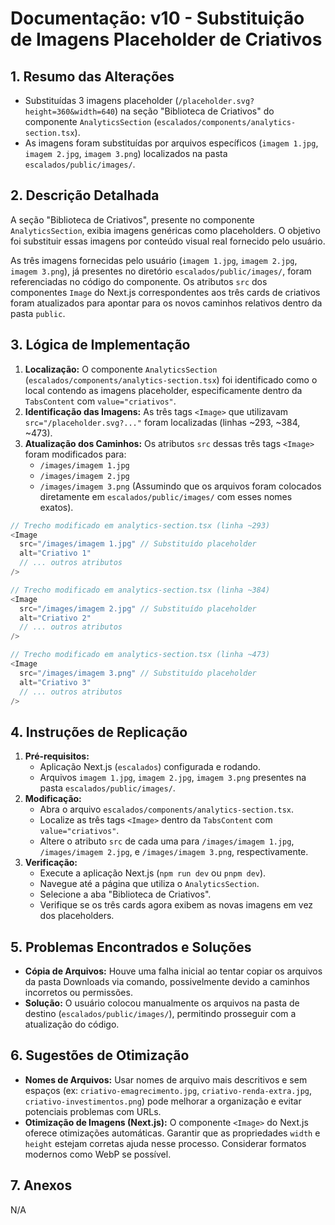 # Documentação: v10 - Substituição de Imagens Placeholder de Criativos

## 1. Resumo das Alterações
- Substituídas 3 imagens placeholder (`/placeholder.svg?height=360&width=640`) na seção "Biblioteca de Criativos" do componente `AnalyticsSection` (`escalados/components/analytics-section.tsx`).
- As imagens foram substituídas por arquivos específicos (`imagem 1.jpg`, `imagem 2.jpg`, `imagem 3.png`) localizados na pasta `escalados/public/images/`.

## 2. Descrição Detalhada
A seção "Biblioteca de Criativos", presente no componente `AnalyticsSection`, exibia imagens genéricas como placeholders. O objetivo foi substituir essas imagens por conteúdo visual real fornecido pelo usuário.

As três imagens fornecidas pelo usuário (`imagem 1.jpg`, `imagem 2.jpg`, `imagem 3.png`), já presentes no diretório `escalados/public/images/`, foram referenciadas no código do componente. Os atributos `src` dos componentes `Image` do Next.js correspondentes aos três cards de criativos foram atualizados para apontar para os novos caminhos relativos dentro da pasta `public`.

## 3. Lógica de Implementação
1.  **Localização:** O componente `AnalyticsSection` (`escalados/components/analytics-section.tsx`) foi identificado como o local contendo as imagens placeholder, especificamente dentro da `TabsContent` com `value="criativos"`.
2.  **Identificação das Imagens:** As três tags `<Image>` que utilizavam `src="/placeholder.svg?..."` foram localizadas (linhas ~293, ~384, ~473).
3.  **Atualização dos Caminhos:** Os atributos `src` dessas três tags `<Image>` foram modificados para:
    - `/images/imagem 1.jpg`
    - `/images/imagem 2.jpg`
    - `/images/imagem 3.png`
    (Assumindo que os arquivos foram colocados diretamente em `escalados/public/images/` com esses nomes exatos).

```typescript
// Trecho modificado em analytics-section.tsx (linha ~293)
<Image
  src="/images/imagem 1.jpg" // Substituído placeholder
  alt="Criativo 1"
  // ... outros atributos
/>

// Trecho modificado em analytics-section.tsx (linha ~384)
<Image
  src="/images/imagem 2.jpg" // Substituído placeholder
  alt="Criativo 2"
  // ... outros atributos
/>

// Trecho modificado em analytics-section.tsx (linha ~473)
<Image
  src="/images/imagem 3.png" // Substituído placeholder
  alt="Criativo 3"
  // ... outros atributos
/>
```

## 4. Instruções de Replicação
1.  **Pré-requisitos:**
    - Aplicação Next.js (`escalados`) configurada e rodando.
    - Arquivos `imagem 1.jpg`, `imagem 2.jpg`, `imagem 3.png` presentes na pasta `escalados/public/images/`.
2.  **Modificação:**
    - Abra o arquivo `escalados/components/analytics-section.tsx`.
    - Localize as três tags `<Image>` dentro da `TabsContent` com `value="criativos"`.
    - Altere o atributo `src` de cada uma para `/images/imagem 1.jpg`, `/images/imagem 2.jpg`, e `/images/imagem 3.png`, respectivamente.
3.  **Verificação:**
    - Execute a aplicação Next.js (`npm run dev` ou `pnpm dev`).
    - Navegue até a página que utiliza o `AnalyticsSection`.
    - Selecione a aba "Biblioteca de Criativos".
    - Verifique se os três cards agora exibem as novas imagens em vez dos placeholders.

## 5. Problemas Encontrados e Soluções
- **Cópia de Arquivos:** Houve uma falha inicial ao tentar copiar os arquivos da pasta Downloads via comando, possivelmente devido a caminhos incorretos ou permissões.
- **Solução:** O usuário colocou manualmente os arquivos na pasta de destino (`escalados/public/images/`), permitindo prosseguir com a atualização do código.

## 6. Sugestões de Otimização
- **Nomes de Arquivos:** Usar nomes de arquivo mais descritivos e sem espaços (ex: `criativo-emagrecimento.jpg`, `criativo-renda-extra.jpg`, `criativo-investimentos.png`) pode melhorar a organização e evitar potenciais problemas com URLs.
- **Otimização de Imagens (Next.js):** O componente `<Image>` do Next.js oferece otimizações automáticas. Garantir que as propriedades `width` e `height` estejam corretas ajuda nesse processo. Considerar formatos modernos como WebP se possível.

## 7. Anexos
N/A